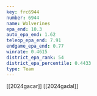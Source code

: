 ```yaml
---
key: frc6944
number: 6944
name: Wolverines
epa_end: 10.3
auto_epa_end: 1.62
teleop_epa_end: 7.91
endgame_epa_end: 0.77
winrate: 0.4615
district_epa_rank: 54
district_epa_percentile: 0.4433
type: Team
---
```

[[2024gacar]]
[[2024gadal]]
